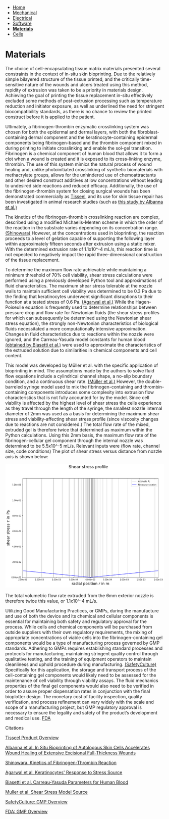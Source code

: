 - [Home](/Biofabrication-Design-Project/index)
- [Mechanical](/Biofabrication-Design-Project/Mechanical)
- [Electrical](/Biofabrication-Design-Project/Electrical)
- [Software](/Biofabrication-Design-Project/Software)
- **[Materials](/Biofabrication-Design-Project/Materials)**
- [Cells](/Biofabrication-Design-Project/Cells)

# Materials

The choice of cell-encapsulating tissue matrix materials presented several constraints in the context of in-situ skin bioprinting. Due to the relatively simple bilayered structure of the tissue printed, and the critically time-sensitive nature of the wounds and ulcers treated using this method, rapidity of extrusion was taken to be a priority in materials design. Achieving the goal of printing the tissue replacement in-situ effectively excluded some methods of post-extrusion processing such as temperature reduction and initiator exposure, as well as underlined the need for stringent biocompatibility standards, as there is no chance to review the printed construct before it is applied to the patient.


Ultimately, a fibrinogen-thrombin enzymatic crosslinking system was chosen for both the epidermal and dermal layers, with both the fibroblast-containing dermal component and the keratinocyte-containing epidermal components being fibrinogen-based and the thrombin component mixed in during printing to initiate crosslinking and enable the sol-gel transition. Fibrinogen is a chemical component of human blood that allows it to form a clot when a wound is created and it is exposed to its cross-linking enzyme, thrombin. The use of this system mimics the natural process of wound healing and, unlike photoinitiated crosslinking of synthetic biomaterials with methacrylate groups, allows for the unhindered use of chemoattractants and other desired construct additives at low concentrations without leading to undesired side reactions and reduced efficacy. Additionally, the use of the fibrinogen-thrombin system for closing surgical wounds has been demonstrated commercially as [Tisseel](https://advancedsurgery.baxter.com/products/tisseel#:~:text=Mechanism%20of%20Action.%20Upon%20mixing%20Sealer%20Protein%20%28Human%29,has%20all%20relevant%20components%20to%20form%20a%20clot.), and its use for skin tissue repair has been investigated in animal research studies (such as [this study by Albanna et al.)](https://pubmed.ncbi.nlm.nih.gov/30755653/)


The kinetics of the fibrinogen-thrombin crosslinking reaction are complex, described using a modified Michaelis-Menten scheme in which the order of the reaction in the substrate varies depending on its concentration range. [(Shinowara)](https://www.sciencedirect.com/science/article/pii/S0926659366800759) However, at the concentrations used in bioprinting, the reaction proceeds to a level of gelation capable of supporting the following layer within approximately fifteen seconds after extrusion using a static mixer. With the determined extrusion rate of 1.1x10^-4 mL/s, this reaction time is not expected to negatively impact the rapid three-dimensional construction of the tissue replacement.


To determine the maximum flow rate achievable while maintaining a minimum threshold of 70% cell viability, shear stress calculations were performed using a previously developed Python tool and approximations of fluid characteristics. The maximum shear stress tolerable at the nozzle walls to maintain sufficient cell viability was determined to be 0.3 Pa due to the finding that keratinocytes underwent significant disruptions to their function at a tested stress of 0.6 Pa. [(Agarwal et al.)](https://pubmed.ncbi.nlm.nih.gov/30969461/) While the Hagen-Poiseulle equation is frequently used to determine relationships between pressure drop and flow rate for Newtonian fluids (the shear stress profiles for which can subsequently be determined using the Newtonian shear stress equation), the strongly non-Newtonian characteristics of biological fluids necessitated a more computationally intensive approximation. Changes in fluid characteristics due to reactions within the nozzle were ignored, and the Carreau-Yasuda model constants for human blood [(obtained by Biasetti et al.)](https://www.ncbi.nlm.nih.gov/pmc/articles/PMC3163425/) were used to approximate the characteristics of the extruded solution due to similarities in chemical components and cell content. 


This model was developed by Müller et al. with the specific application of bioprinting in mind. The assumptions made by the authors to solve fluid flow equations include a cylindrical channel shape, a no-slip boundary condition, and a continuous shear rate. [(Müller et al.)](https://journals-plos-org.proxy.library.vanderbilt.edu/plosone/article?id=10.1371/journal.pone.0236371) However, the double-barreled syringe model used to mix the fibrinogen-containing and thrombin-containing components introduces some complexity into extrusion flow characteristics that is not fully accounted for by the model. Since cell viability is affected by the highest level of shear stress the cells experience as they travel through the length of the syringe, the smallest nozzle internal diameter of 2mm was used as a basis for determining the maximum shear stress and viability-affecting shear stress profile (since viscosity changes due to reactions are not considered.) The total flow rate of the mixed, extruded gel is therefore twice that determined as maximum within the Python calculations. Using this 2mm basis, the maximum flow rate of the fibrinogen-cellular gel component through the internal nozzle was determined to be 5.5x10^-5 mL/s. Relevant inputs were (flow rate, channel size, code conditions) The plot of shear stress versus distance from nozzle axis is shown below:


![Shear Stress Profile](/shear-stress-profile-s21.png)


The total volumetric flow rate extruded from the 6mm exterior nozzle is therefore twice this value, or 1.1x10^-4 mL/s.


Utilizing Good Manufacturing Practices, or GMPs, during the manufacture and use of both the device and its chemical and cellular components is essential for maintaining both safety and regulatory approval for the process. While cells and chemical components will be purchased from outside suppliers with their own regulatory requirements, the mixing of appropriate concentrations of viable cells into the fibrinogen-containing gel components would be a type of manufacturing process governed by GMP standards. Adhering to GMPs requires establishing standard processes and protocols for manufacturing, maintaining stringent quality control through qualitative testing, and the training of equipment operators to maintain cleanliness and uphold procedure during manufacturing. [(SafetyCulture)](https://safetyculture.com/topics/gmp/) Specifically for this application, the storage and transport process of the cell-containing gel components would likely need to be assessed for the maintenance of cell viability through viability assays. The fluid mechanics properties of the final gel components would also need to be verified in order to assure proper dispensation rates in conjunction with the final bioplotter design. The monetary cost of facility inspection, quality verification, and process refinement can vary widely with the scale and scope of a manufacturing project, but GMP regulatory approval is necessary to ensure the legality and safety of the product’s development and medical use. [FDA](https://www.fda.gov/drugs/pharmaceutical-quality-resources/facts-about-current-good-manufacturing-practices-cgmps)



Citations

[Tisseel Product Overview](https://advancedsurgery.baxter.com/products/tisseel#:~:text=Mechanism%20of%20Action.%20Upon%20mixing%20Sealer%20Protein%20%28Human%29,has%20all%20relevant%20components%20to%20form%20a%20clot.)


[Albanna et al. In Situ Bioprinting of Autologous Skin Cells Accelerates Wound Healing of Extensive Excisional Full-Thickness Wounds](https://pubmed.ncbi.nlm.nih.gov/30755653/)


[Shinowara. Kinetics of Fibrinogen-Thrombin Reaction](https://www.sciencedirect.com/science/article/pii/S0926659366800759)


[Agarwal et al. Keratinocytes' Response to Stress Source](https://pubmed.ncbi.nlm.nih.gov/30969461/)


[Biasetti et al. Carreau-Yasuda Parameters for Human Blood](https://www.ncbi.nlm.nih.gov/pmc/articles/PMC3163425/)


[Muller et al. Shear Stress Model Source](https://journals-plos-org.proxy.library.vanderbilt.edu/plosone/article?id=10.1371/journal.pone.0236371)


[SafetyCulture: GMP Overview](https://safetyculture.com/topics/gmp/)


[FDA: GMP Overview](https://www.fda.gov/drugs/pharmaceutical-quality-resources/facts-about-current-good-manufacturing-practices-cgmps)
